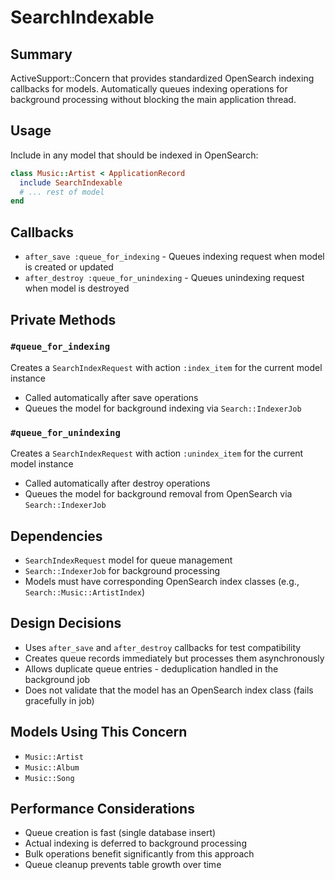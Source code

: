 # SearchIndexable

## Summary
ActiveSupport::Concern that provides standardized OpenSearch indexing callbacks for models. Automatically queues indexing operations for background processing without blocking the main application thread.

## Usage
Include in any model that should be indexed in OpenSearch:

```ruby
class Music::Artist < ApplicationRecord
  include SearchIndexable
  # ... rest of model
end
```

## Callbacks
- `after_save :queue_for_indexing` - Queues indexing request when model is created or updated
- `after_destroy :queue_for_unindexing` - Queues unindexing request when model is destroyed

## Private Methods

### `#queue_for_indexing`
Creates a `SearchIndexRequest` with action `:index_item` for the current model instance
- Called automatically after save operations
- Queues the model for background indexing via `Search::IndexerJob`

### `#queue_for_unindexing`
Creates a `SearchIndexRequest` with action `:unindex_item` for the current model instance
- Called automatically after destroy operations
- Queues the model for background removal from OpenSearch via `Search::IndexerJob`

## Dependencies
- `SearchIndexRequest` model for queue management
- `Search::IndexerJob` for background processing
- Models must have corresponding OpenSearch index classes (e.g., `Search::Music::ArtistIndex`)

## Design Decisions
- Uses `after_save` and `after_destroy` callbacks for test compatibility
- Creates queue records immediately but processes them asynchronously
- Allows duplicate queue entries - deduplication handled in the background job
- Does not validate that the model has an OpenSearch index class (fails gracefully in job)

## Models Using This Concern
- `Music::Artist`
- `Music::Album` 
- `Music::Song`

## Performance Considerations
- Queue creation is fast (single database insert)
- Actual indexing is deferred to background processing
- Bulk operations benefit significantly from this approach
- Queue cleanup prevents table growth over time
